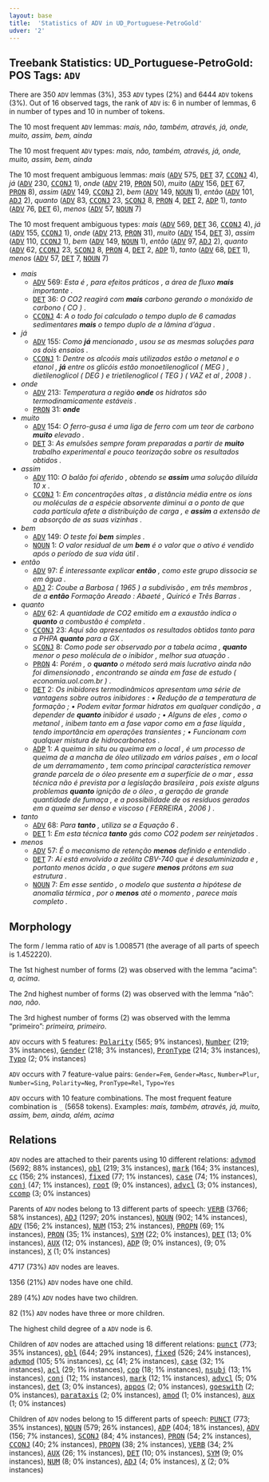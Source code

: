 ```yaml
---
layout: base
title:  'Statistics of ADV in UD_Portuguese-PetroGold'
udver: '2'
---
```


## Treebank Statistics: UD_Portuguese-PetroGold: POS Tags: `ADV`

There are 350 `ADV` lemmas (3%), 353 `ADV` types (2%) and 6444 `ADV` tokens (3%).
Out of 16 observed tags, the rank of `ADV` is: 6 in number of lemmas, 6 in number of types and 10 in number of tokens.

The 10 most frequent `ADV` lemmas: <em>mais, não, também, através, já, onde, muito, assim, bem, ainda</em>

The 10 most frequent `ADV` types:  <em>mais, não, também, através, já, onde, muito, assim, bem, ainda</em>

The 10 most frequent ambiguous lemmas: <em>mais</em> (<tt><a href="pt_petrogold-pos-ADV.html">ADV</a></tt> 575, <tt><a href="pt_petrogold-pos-DET.html">DET</a></tt> 37, <tt><a href="pt_petrogold-pos-CCONJ.html">CCONJ</a></tt> 4), <em>já</em> (<tt><a href="pt_petrogold-pos-ADV.html">ADV</a></tt> 230, <tt><a href="pt_petrogold-pos-CCONJ.html">CCONJ</a></tt> 1), <em>onde</em> (<tt><a href="pt_petrogold-pos-ADV.html">ADV</a></tt> 219, <tt><a href="pt_petrogold-pos-PRON.html">PRON</a></tt> 50), <em>muito</em> (<tt><a href="pt_petrogold-pos-ADV.html">ADV</a></tt> 156, <tt><a href="pt_petrogold-pos-DET.html">DET</a></tt> 67, <tt><a href="pt_petrogold-pos-PRON.html">PRON</a></tt> 8), <em>assim</em> (<tt><a href="pt_petrogold-pos-ADV.html">ADV</a></tt> 149, <tt><a href="pt_petrogold-pos-CCONJ.html">CCONJ</a></tt> 2), <em>bem</em> (<tt><a href="pt_petrogold-pos-ADV.html">ADV</a></tt> 149, <tt><a href="pt_petrogold-pos-NOUN.html">NOUN</a></tt> 1), <em>então</em> (<tt><a href="pt_petrogold-pos-ADV.html">ADV</a></tt> 101, <tt><a href="pt_petrogold-pos-ADJ.html">ADJ</a></tt> 2), <em>quanto</em> (<tt><a href="pt_petrogold-pos-ADV.html">ADV</a></tt> 83, <tt><a href="pt_petrogold-pos-CCONJ.html">CCONJ</a></tt> 23, <tt><a href="pt_petrogold-pos-SCONJ.html">SCONJ</a></tt> 8, <tt><a href="pt_petrogold-pos-PRON.html">PRON</a></tt> 4, <tt><a href="pt_petrogold-pos-DET.html">DET</a></tt> 2, <tt><a href="pt_petrogold-pos-ADP.html">ADP</a></tt> 1), <em>tanto</em> (<tt><a href="pt_petrogold-pos-ADV.html">ADV</a></tt> 76, <tt><a href="pt_petrogold-pos-DET.html">DET</a></tt> 6), <em>menos</em> (<tt><a href="pt_petrogold-pos-ADV.html">ADV</a></tt> 57, <tt><a href="pt_petrogold-pos-NOUN.html">NOUN</a></tt> 7)

The 10 most frequent ambiguous types:  <em>mais</em> (<tt><a href="pt_petrogold-pos-ADV.html">ADV</a></tt> 569, <tt><a href="pt_petrogold-pos-DET.html">DET</a></tt> 36, <tt><a href="pt_petrogold-pos-CCONJ.html">CCONJ</a></tt> 4), <em>já</em> (<tt><a href="pt_petrogold-pos-ADV.html">ADV</a></tt> 155, <tt><a href="pt_petrogold-pos-CCONJ.html">CCONJ</a></tt> 1), <em>onde</em> (<tt><a href="pt_petrogold-pos-ADV.html">ADV</a></tt> 213, <tt><a href="pt_petrogold-pos-PRON.html">PRON</a></tt> 31), <em>muito</em> (<tt><a href="pt_petrogold-pos-ADV.html">ADV</a></tt> 154, <tt><a href="pt_petrogold-pos-DET.html">DET</a></tt> 3), <em>assim</em> (<tt><a href="pt_petrogold-pos-ADV.html">ADV</a></tt> 110, <tt><a href="pt_petrogold-pos-CCONJ.html">CCONJ</a></tt> 1), <em>bem</em> (<tt><a href="pt_petrogold-pos-ADV.html">ADV</a></tt> 149, <tt><a href="pt_petrogold-pos-NOUN.html">NOUN</a></tt> 1), <em>então</em> (<tt><a href="pt_petrogold-pos-ADV.html">ADV</a></tt> 97, <tt><a href="pt_petrogold-pos-ADJ.html">ADJ</a></tt> 2), <em>quanto</em> (<tt><a href="pt_petrogold-pos-ADV.html">ADV</a></tt> 62, <tt><a href="pt_petrogold-pos-CCONJ.html">CCONJ</a></tt> 23, <tt><a href="pt_petrogold-pos-SCONJ.html">SCONJ</a></tt> 8, <tt><a href="pt_petrogold-pos-PRON.html">PRON</a></tt> 4, <tt><a href="pt_petrogold-pos-DET.html">DET</a></tt> 2, <tt><a href="pt_petrogold-pos-ADP.html">ADP</a></tt> 1), <em>tanto</em> (<tt><a href="pt_petrogold-pos-ADV.html">ADV</a></tt> 68, <tt><a href="pt_petrogold-pos-DET.html">DET</a></tt> 1), <em>menos</em> (<tt><a href="pt_petrogold-pos-ADV.html">ADV</a></tt> 57, <tt><a href="pt_petrogold-pos-DET.html">DET</a></tt> 7, <tt><a href="pt_petrogold-pos-NOUN.html">NOUN</a></tt> 7)


* <em>mais</em>
  * <tt><a href="pt_petrogold-pos-ADV.html">ADV</a></tt> 569: <em>Esta é , para efeitos práticos , a área de fluxo <b>mais</b> importante .</em>
  * <tt><a href="pt_petrogold-pos-DET.html">DET</a></tt> 36: <em>O CO2 reagirá com <b>mais</b> carbono gerando o monóxido de carbono ( CO ) .</em>
  * <tt><a href="pt_petrogold-pos-CCONJ.html">CCONJ</a></tt> 4: <em>A o todo foi calculado o tempo duplo de 6 camadas sedimentares <b>mais</b> o tempo duplo de a lâmina d’água .</em>
* <em>já</em>
  * <tt><a href="pt_petrogold-pos-ADV.html">ADV</a></tt> 155: <em>Como <b>já</b> mencionado , usou se as mesmas soluções para os dois ensaios .</em>
  * <tt><a href="pt_petrogold-pos-CCONJ.html">CCONJ</a></tt> 1: <em>Dentre os alcoóis mais utilizados estão o metanol e o etanol , <b>já</b> entre os glicóis estão monoetilenoglicol ( MEG ) , dietilenoglicol ( DEG ) e trietilenoglicol ( TEG ) ( VAZ et al , 2008 ) .</em>
* <em>onde</em>
  * <tt><a href="pt_petrogold-pos-ADV.html">ADV</a></tt> 213: <em>Temperatura a região <b>onde</b> os hidratos são termodinamicamente estáveis .</em>
  * <tt><a href="pt_petrogold-pos-PRON.html">PRON</a></tt> 31: <em><b>onde</b></em>
* <em>muito</em>
  * <tt><a href="pt_petrogold-pos-ADV.html">ADV</a></tt> 154: <em>O ferro-gusa é uma liga de ferro com um teor de carbono <b>muito</b> elevado .</em>
  * <tt><a href="pt_petrogold-pos-DET.html">DET</a></tt> 3: <em>As emulsões sempre foram preparadas a partir de <b>muito</b> trabalho experimental e pouco teorização sobre os resultados obtidos .</em>
* <em>assim</em>
  * <tt><a href="pt_petrogold-pos-ADV.html">ADV</a></tt> 110: <em>O balão foi aferido , obtendo se <b>assim</b> uma solução diluída 10 x .</em>
  * <tt><a href="pt_petrogold-pos-CCONJ.html">CCONJ</a></tt> 1: <em>Em concentrações altas , a distância média entre os íons ou moléculas de a espécie absorvente diminui a o ponto de que cada partícula afete a distribuição de carga , e <b>assim</b> a extensão de a absorção de as suas vizinhas .</em>
* <em>bem</em>
  * <tt><a href="pt_petrogold-pos-ADV.html">ADV</a></tt> 149: <em>O teste foi <b>bem</b> simples .</em>
  * <tt><a href="pt_petrogold-pos-NOUN.html">NOUN</a></tt> 1: <em>O valor residual de um <b>bem</b> é o valor que o ativo é vendido após o período de sua vida útil .</em>
* <em>então</em>
  * <tt><a href="pt_petrogold-pos-ADV.html">ADV</a></tt> 97: <em>É interessante explicar <b>então</b> , como este grupo dissocia se em água .</em>
  * <tt><a href="pt_petrogold-pos-ADJ.html">ADJ</a></tt> 2: <em>Coube a Barbosa ( 1965 ) a subdivisão , em três membros , de a <b>então</b> Formação Areado : Abaeté , Quiricó e Três Barras .</em>
* <em>quanto</em>
  * <tt><a href="pt_petrogold-pos-ADV.html">ADV</a></tt> 62: <em>A quantidade de CO2 emitido em a exaustão indica o <b>quanto</b> a combustão é completa .</em>
  * <tt><a href="pt_petrogold-pos-CCONJ.html">CCONJ</a></tt> 23: <em>Aqui são apresentados os resultados obtidos tanto para a PHPA <b>quanto</b> para a GX .</em>
  * <tt><a href="pt_petrogold-pos-SCONJ.html">SCONJ</a></tt> 8: <em>Como pode ser observado por a tabela acima , <b>quanto</b> menor o peso molécula de o inibidor , melhor sua atuação .</em>
  * <tt><a href="pt_petrogold-pos-PRON.html">PRON</a></tt> 4: <em>Porém , o <b>quanto</b> o método será mais lucrativo ainda não foi dimensionado , encontrando se ainda em fase de estudo ( economia.uol.com.br ) .</em>
  * <tt><a href="pt_petrogold-pos-DET.html">DET</a></tt> 2: <em>Os inibidores termodinâmicos apresentam uma série de vantagens sobre outros inibidores : • Redução de a temperatura de formação ; • Podem evitar formar hidratos em qualquer condição , a depender de <b>quanto</b> inibidor é usado ; • Alguns de eles , como o metanol , inibem tanto em a fase vapor como em a fase líquida , tendo importância em operações transientes ; • Funcionam com qualquer mistura de hidrocarbonetos .</em>
  * <tt><a href="pt_petrogold-pos-ADP.html">ADP</a></tt> 1: <em>A queima in situ ou queima em o local , é um processo de queima de a mancha de óleo utilizado em vários países , em o local de um derramamento , tem como principal característica remover grande parcela de o óleo presente em a superfície de o mar , essa técnica não é prevista por a legislação brasileira , pois existe alguns problemas <b>quanto</b> ignição de o óleo , a geração de grande quantidade de fumaça , e a possibilidade de os resíduos gerados em a queima ser denso e viscoso ( FERREIRA , 2006 ) .</em>
* <em>tanto</em>
  * <tt><a href="pt_petrogold-pos-ADV.html">ADV</a></tt> 68: <em>Para <b>tanto</b> , utiliza se a Equação 6 .</em>
  * <tt><a href="pt_petrogold-pos-DET.html">DET</a></tt> 1: <em>Em esta técnica <b>tanto</b> gás como CO2 podem ser reinjetados .</em>
* <em>menos</em>
  * <tt><a href="pt_petrogold-pos-ADV.html">ADV</a></tt> 57: <em>É o mecanismo de retenção <b>menos</b> definido e entendido .</em>
  * <tt><a href="pt_petrogold-pos-DET.html">DET</a></tt> 7: <em>Aí está envolvido a zeólita CBV-740 que é desaluminizada e , portanto menos ácida , o que sugere <b>menos</b> prótons em sua estrutura .</em>
  * <tt><a href="pt_petrogold-pos-NOUN.html">NOUN</a></tt> 7: <em>Em esse sentido , o modelo que sustenta a hipótese de anomalia térmica , por o <b>menos</b> até o momento , parece mais completo .</em>

## Morphology

The form / lemma ratio of `ADV` is 1.008571 (the average of all parts of speech is 1.452220).

The 1st highest number of forms (2) was observed with the lemma “acima”: <em>a, acima</em>.

The 2nd highest number of forms (2) was observed with the lemma “não”: <em>nao, não</em>.

The 3rd highest number of forms (2) was observed with the lemma “primeiro”: <em>primeira, primeiro</em>.

`ADV` occurs with 5 features: <tt><a href="pt_petrogold-feat-Polarity.html">Polarity</a></tt> (565; 9% instances), <tt><a href="pt_petrogold-feat-Number.html">Number</a></tt> (219; 3% instances), <tt><a href="pt_petrogold-feat-Gender.html">Gender</a></tt> (218; 3% instances), <tt><a href="pt_petrogold-feat-PronType.html">PronType</a></tt> (214; 3% instances), <tt><a href="pt_petrogold-feat-Typo.html">Typo</a></tt> (2; 0% instances)

`ADV` occurs with 7 feature-value pairs: `Gender=Fem`, `Gender=Masc`, `Number=Plur`, `Number=Sing`, `Polarity=Neg`, `PronType=Rel`, `Typo=Yes`

`ADV` occurs with 10 feature combinations.
The most frequent feature combination is `_` (5658 tokens).
Examples: <em>mais, também, através, já, muito, assim, bem, ainda, além, acima</em>


## Relations

`ADV` nodes are attached to their parents using 10 different relations: <tt><a href="pt_petrogold-dep-advmod.html">advmod</a></tt> (5692; 88% instances), <tt><a href="pt_petrogold-dep-obl.html">obl</a></tt> (219; 3% instances), <tt><a href="pt_petrogold-dep-mark.html">mark</a></tt> (164; 3% instances), <tt><a href="pt_petrogold-dep-cc.html">cc</a></tt> (156; 2% instances), <tt><a href="pt_petrogold-dep-fixed.html">fixed</a></tt> (77; 1% instances), <tt><a href="pt_petrogold-dep-case.html">case</a></tt> (74; 1% instances), <tt><a href="pt_petrogold-dep-conj.html">conj</a></tt> (47; 1% instances), <tt><a href="pt_petrogold-dep-root.html">root</a></tt> (9; 0% instances), <tt><a href="pt_petrogold-dep-advcl.html">advcl</a></tt> (3; 0% instances), <tt><a href="pt_petrogold-dep-ccomp.html">ccomp</a></tt> (3; 0% instances)

Parents of `ADV` nodes belong to 13 different parts of speech: <tt><a href="pt_petrogold-pos-VERB.html">VERB</a></tt> (3766; 58% instances), <tt><a href="pt_petrogold-pos-ADJ.html">ADJ</a></tt> (1297; 20% instances), <tt><a href="pt_petrogold-pos-NOUN.html">NOUN</a></tt> (902; 14% instances), <tt><a href="pt_petrogold-pos-ADV.html">ADV</a></tt> (156; 2% instances), <tt><a href="pt_petrogold-pos-NUM.html">NUM</a></tt> (153; 2% instances), <tt><a href="pt_petrogold-pos-PROPN.html">PROPN</a></tt> (69; 1% instances), <tt><a href="pt_petrogold-pos-PRON.html">PRON</a></tt> (35; 1% instances), <tt><a href="pt_petrogold-pos-SYM.html">SYM</a></tt> (22; 0% instances), <tt><a href="pt_petrogold-pos-DET.html">DET</a></tt> (13; 0% instances), <tt><a href="pt_petrogold-pos-AUX.html">AUX</a></tt> (12; 0% instances), <tt><a href="pt_petrogold-pos-ADP.html">ADP</a></tt> (9; 0% instances),  (9; 0% instances), <tt><a href="pt_petrogold-pos-X.html">X</a></tt> (1; 0% instances)

4717 (73%) `ADV` nodes are leaves.

1356 (21%) `ADV` nodes have one child.

289 (4%) `ADV` nodes have two children.

82 (1%) `ADV` nodes have three or more children.

The highest child degree of a `ADV` node is 6.

Children of `ADV` nodes are attached using 18 different relations: <tt><a href="pt_petrogold-dep-punct.html">punct</a></tt> (773; 35% instances), <tt><a href="pt_petrogold-dep-obl.html">obl</a></tt> (644; 29% instances), <tt><a href="pt_petrogold-dep-fixed.html">fixed</a></tt> (526; 24% instances), <tt><a href="pt_petrogold-dep-advmod.html">advmod</a></tt> (105; 5% instances), <tt><a href="pt_petrogold-dep-cc.html">cc</a></tt> (41; 2% instances), <tt><a href="pt_petrogold-dep-case.html">case</a></tt> (32; 1% instances), <tt><a href="pt_petrogold-dep-acl.html">acl</a></tt> (29; 1% instances), <tt><a href="pt_petrogold-dep-cop.html">cop</a></tt> (18; 1% instances), <tt><a href="pt_petrogold-dep-nsubj.html">nsubj</a></tt> (13; 1% instances), <tt><a href="pt_petrogold-dep-conj.html">conj</a></tt> (12; 1% instances), <tt><a href="pt_petrogold-dep-mark.html">mark</a></tt> (12; 1% instances), <tt><a href="pt_petrogold-dep-advcl.html">advcl</a></tt> (5; 0% instances), <tt><a href="pt_petrogold-dep-det.html">det</a></tt> (3; 0% instances), <tt><a href="pt_petrogold-dep-appos.html">appos</a></tt> (2; 0% instances), <tt><a href="pt_petrogold-dep-goeswith.html">goeswith</a></tt> (2; 0% instances), <tt><a href="pt_petrogold-dep-parataxis.html">parataxis</a></tt> (2; 0% instances), <tt><a href="pt_petrogold-dep-amod.html">amod</a></tt> (1; 0% instances), <tt><a href="pt_petrogold-dep-aux.html">aux</a></tt> (1; 0% instances)

Children of `ADV` nodes belong to 15 different parts of speech: <tt><a href="pt_petrogold-pos-PUNCT.html">PUNCT</a></tt> (773; 35% instances), <tt><a href="pt_petrogold-pos-NOUN.html">NOUN</a></tt> (579; 26% instances), <tt><a href="pt_petrogold-pos-ADP.html">ADP</a></tt> (404; 18% instances), <tt><a href="pt_petrogold-pos-ADV.html">ADV</a></tt> (156; 7% instances), <tt><a href="pt_petrogold-pos-SCONJ.html">SCONJ</a></tt> (84; 4% instances), <tt><a href="pt_petrogold-pos-PRON.html">PRON</a></tt> (54; 2% instances), <tt><a href="pt_petrogold-pos-CCONJ.html">CCONJ</a></tt> (40; 2% instances), <tt><a href="pt_petrogold-pos-PROPN.html">PROPN</a></tt> (38; 2% instances), <tt><a href="pt_petrogold-pos-VERB.html">VERB</a></tt> (34; 2% instances), <tt><a href="pt_petrogold-pos-AUX.html">AUX</a></tt> (26; 1% instances), <tt><a href="pt_petrogold-pos-DET.html">DET</a></tt> (10; 0% instances), <tt><a href="pt_petrogold-pos-SYM.html">SYM</a></tt> (9; 0% instances), <tt><a href="pt_petrogold-pos-NUM.html">NUM</a></tt> (8; 0% instances), <tt><a href="pt_petrogold-pos-ADJ.html">ADJ</a></tt> (4; 0% instances), <tt><a href="pt_petrogold-pos-X.html">X</a></tt> (2; 0% instances)

